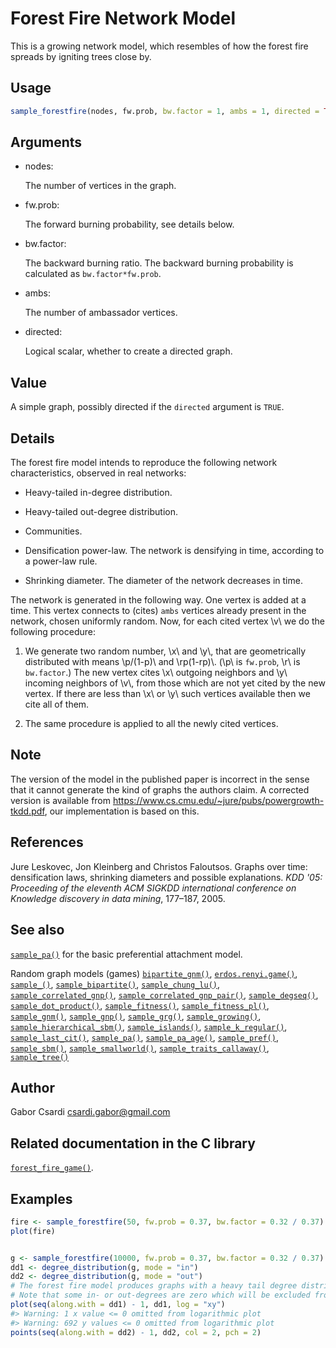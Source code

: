 # Forest Fire Network Model

This is a growing network model, which resembles of how the forest fire
spreads by igniting trees close by.

## Usage

``` r
sample_forestfire(nodes, fw.prob, bw.factor = 1, ambs = 1, directed = TRUE)
```

## Arguments

- nodes:

  The number of vertices in the graph.

- fw.prob:

  The forward burning probability, see details below.

- bw.factor:

  The backward burning ratio. The backward burning probability is
  calculated as `bw.factor*fw.prob`.

- ambs:

  The number of ambassador vertices.

- directed:

  Logical scalar, whether to create a directed graph.

## Value

A simple graph, possibly directed if the `directed` argument is `TRUE`.

## Details

The forest fire model intends to reproduce the following network
characteristics, observed in real networks:

- Heavy-tailed in-degree distribution.

- Heavy-tailed out-degree distribution.

- Communities.

- Densification power-law. The network is densifying in time, according
  to a power-law rule.

- Shrinking diameter. The diameter of the network decreases in time.

The network is generated in the following way. One vertex is added at a
time. This vertex connects to (cites) `ambs` vertices already present in
the network, chosen uniformly random. Now, for each cited vertex \\v\\
we do the following procedure:

1.  We generate two random number, \\x\\ and \\y\\, that are
    geometrically distributed with means \\p/(1-p)\\ and \\rp(1-rp)\\.
    (\\p\\ is `fw.prob`, \\r\\ is `bw.factor`.) The new vertex cites
    \\x\\ outgoing neighbors and \\y\\ incoming neighbors of \\v\\, from
    those which are not yet cited by the new vertex. If there are less
    than \\x\\ or \\y\\ such vertices available then we cite all of
    them.

2.  The same procedure is applied to all the newly cited vertices.

## Note

The version of the model in the published paper is incorrect in the
sense that it cannot generate the kind of graphs the authors claim. A
corrected version is available from
<https://www.cs.cmu.edu/~jure/pubs/powergrowth-tkdd.pdf>, our
implementation is based on this.

## References

Jure Leskovec, Jon Kleinberg and Christos Faloutsos. Graphs over time:
densification laws, shrinking diameters and possible explanations. *KDD
'05: Proceeding of the eleventh ACM SIGKDD international conference on
Knowledge discovery in data mining*, 177–187, 2005.

## See also

[`sample_pa()`](https://r.igraph.org/reference/sample_pa.md) for the
basic preferential attachment model.

Random graph models (games)
[`bipartite_gnm()`](https://r.igraph.org/reference/sample_bipartite_gnm.md),
[`erdos.renyi.game()`](https://r.igraph.org/reference/erdos.renyi.game.md),
[`sample_()`](https://r.igraph.org/reference/sample_.md),
[`sample_bipartite()`](https://r.igraph.org/reference/sample_bipartite.md),
[`sample_chung_lu()`](https://r.igraph.org/reference/sample_chung_lu.md),
[`sample_correlated_gnp()`](https://r.igraph.org/reference/sample_correlated_gnp.md),
[`sample_correlated_gnp_pair()`](https://r.igraph.org/reference/sample_correlated_gnp_pair.md),
[`sample_degseq()`](https://r.igraph.org/reference/sample_degseq.md),
[`sample_dot_product()`](https://r.igraph.org/reference/sample_dot_product.md),
[`sample_fitness()`](https://r.igraph.org/reference/sample_fitness.md),
[`sample_fitness_pl()`](https://r.igraph.org/reference/sample_fitness_pl.md),
[`sample_gnm()`](https://r.igraph.org/reference/sample_gnm.md),
[`sample_gnp()`](https://r.igraph.org/reference/sample_gnp.md),
[`sample_grg()`](https://r.igraph.org/reference/sample_grg.md),
[`sample_growing()`](https://r.igraph.org/reference/sample_growing.md),
[`sample_hierarchical_sbm()`](https://r.igraph.org/reference/sample_hierarchical_sbm.md),
[`sample_islands()`](https://r.igraph.org/reference/sample_islands.md),
[`sample_k_regular()`](https://r.igraph.org/reference/sample_k_regular.md),
[`sample_last_cit()`](https://r.igraph.org/reference/sample_last_cit.md),
[`sample_pa()`](https://r.igraph.org/reference/sample_pa.md),
[`sample_pa_age()`](https://r.igraph.org/reference/sample_pa_age.md),
[`sample_pref()`](https://r.igraph.org/reference/sample_pref.md),
[`sample_sbm()`](https://r.igraph.org/reference/sample_sbm.md),
[`sample_smallworld()`](https://r.igraph.org/reference/sample_smallworld.md),
[`sample_traits_callaway()`](https://r.igraph.org/reference/sample_traits_callaway.md),
[`sample_tree()`](https://r.igraph.org/reference/sample_tree.md)

## Author

Gabor Csardi <csardi.gabor@gmail.com>

## Related documentation in the C library

[`forest_fire_game()`](https://igraph.org/c/html/0.10.17/igraph-Generators.html#igraph_forest_fire_game).

## Examples

``` r
fire <- sample_forestfire(50, fw.prob = 0.37, bw.factor = 0.32 / 0.37)
plot(fire)


g <- sample_forestfire(10000, fw.prob = 0.37, bw.factor = 0.32 / 0.37)
dd1 <- degree_distribution(g, mode = "in")
dd2 <- degree_distribution(g, mode = "out")
# The forest fire model produces graphs with a heavy tail degree distribution.
# Note that some in- or out-degrees are zero which will be excluded from the logarithmic plot.
plot(seq(along.with = dd1) - 1, dd1, log = "xy")
#> Warning: 1 x value <= 0 omitted from logarithmic plot
#> Warning: 692 y values <= 0 omitted from logarithmic plot
points(seq(along.with = dd2) - 1, dd2, col = 2, pch = 2)
```
